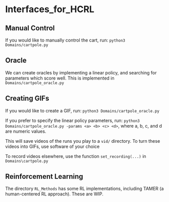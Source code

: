 # Interfaces_for_HCRL

## Manual Control
If you would like to manually control the cart, run:
`python3 Domains/cartpole.py`

## Oracle
We can create oracles by implementing a linear policy,
and searching for parameters which score well.
This is implemented in `Domains/cartpole_oracle.py`

## Creating GIFs
If you would like to create a GIF, run:
`python3 Domains/cartpole_oracle.py`

If you prefer to specify the linear policy parameters, run:
`python3 Domains/cartpole_oracle.py -params <a> <b> <c> <d>`, where a, b, c, and d are numeric values.

This will save videos of the runs you play to a `vid/` directory.
To turn these videos into GIFs, use software of your choice

To record videos elsewhere, use the function `set_recording(...)` in `Domains\cartpole.py`

## Reinforcement Learning
The directory `RL_Methods` has some RL implementations,
including TAMER (a human-centered RL approach).
These are WIP.

